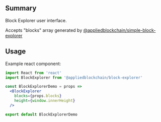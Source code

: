 ## Summary

Block Explorer user interface.  

Accepts "blocks" array generated by [@appliedblockchain/simple-block-explorer](https://www.npmjs.com/package/@appliedblockchain/simple-block-explorer)

## Usage

Example react component:

```jsx harmony
import React from 'react'
import BlockExplorer from '@appliedblockchain/block-explorer'

const BlockExplorerDemo = props => 
  <BlockExplorer
    blocks={props.blocks}
    height={window.innerHeight}
  />

export default BlockExplorerDemo

```